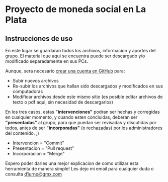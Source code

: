 
# Proyecto de moneda social en La Plata
## Instrucciones de uso
En este lugar se guardaran todos los archivos, informacion y aportes del grupo.
El material que aqui se encuentra puede ser descargado y/o modificado separadamente en sus PCs.

Aunque, sera necesario [crear una cuenta en GitHub](https://github.com/join) para:
- Subir nuevos archivos
- Re-subir los archivos que hallan sido descargados y modificados en sus computadoras
- Modificar archivos desde este mismo sitio (es posible editar archivos de texto o pdf aqui, sin necesidad de descargarlos)

En los tres casos, estas **"intervenciones"** podran ser hechas y corregidas en cualquier momento, y cuando esten concluidas, deberan ser **"presentadas"** al grupo, para que puedan ser revisadas y discutidas por todos, antes de ser **"incorporadas"** (o rechazadas) por los administradores del contenido. ;)

- Intervencion = "Commit"
- Presentacion = "Pull request"
- Incorporacion = "Merge"

Espero poder darles una mejor explicacion de como utilizar esta herramienta de manera simple! Les dejo mi email para cualquier duda o consulta d1urno@gmx.com

